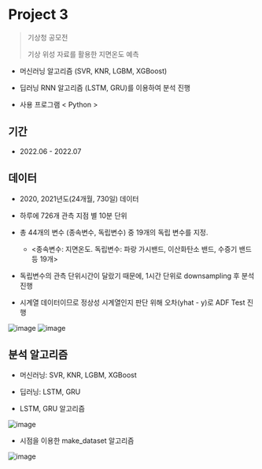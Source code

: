 # Project 3
> 기상청 공모전
> 
> 기상 위성 자료를 활용한 지면온도 예측

* 머신러닝 알고리즘 (SVR, KNR, LGBM, XGBoost)

* 딥러닝 RNN 알고리즘 (LSTM, GRU)를 이용하여 분석 진행

* 사용 프로그램 < Python >

## 기간

* 2022.06 - 2022.07

## 데이터

* 2020, 2021년도(24개월, 730일) 데이터 

* 하루에 726개 관측 지점 별 10분 단위
  
* 총 44개의 변수 (종속변수, 독립변수) 중 19개의 독립 변수를 지정.

  - <종속변수: 지면온도. 독립변수: 파랑 가시밴드, 이산화탄소 밴드, 수증기 밴드 등 19개>

* 독립변수의 관측 단위시간이 달랐기 때문에, 1시간 단위로 downsampling 후 분석 진행

* 시계열 데이터이므로 정상성 시계열인지 판단 위해 오차(yhat - y)로 ADF Test 진행

![image](https://github.com/daehwan100/DaeHwan_Projects/assets/141620597/588e2543-a6d1-4795-8dc5-6303ac430548)
![image](https://github.com/daehwan100/DaeHwan_Projects/assets/141620597/f32e1426-f42a-4d9d-a709-8ccfa3b3ec5d)


## 분석 알고리즘

* 머신러닝: SVR, KNR, LGBM, XGBoost

* 딥러닝: LSTM, GRU
* LSTM, GRU 알고리즘
  
![image](https://github.com/daehwan100/DaeHwan_Projects/assets/141620597/c3fd4c29-b76c-4452-b351-9255546849cf)

* 시점을 이용한 make_dataset 알고리즘
  
![image](https://github.com/daehwan100/DaeHwan_Projects/assets/141620597/87fda812-9557-485d-9548-ca49270681ae)












